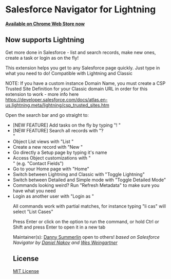 # Salesforce Navigator for Lightning
**[Available on Chrome Web Store now](https://chrome.google.com/webstore/detail/salesforce-navigator-for/pbjjdhghffpemcglcadejmkcpnpmlklh)**

## Now supports Lightning
Get more done in Salesforce - list and search records, make new ones, create a task or login as on the fly!

This extension helps you get to any Salesforce page quickly. Just type in what you need to do!
Compatible with Lightning and Classic

NOTE: If you have a custom instance Domain Name, you must create a CSP Trusted Site Definition for your Classic domain URL in order for this extension to work - more info here https://developer.salesforce.com/docs/atlas.en-us.lightning.meta/lightning/csp_trusted_sites.htm

Open the search bar and go straight to:
- [NEW FEATURE] Add tasks on the fly by typing "! <your task>"
- [NEW FEATURE] Search all records with "? <search terms>"
- Object List views with "List <Object>"
- Create a new record with "New <Object>"
- Go directly a Setup page by typing it's name
- Access Object customizations with "<Object> <Section>" (e.g. "Contact Fields")
- Go to your Home page with "Home"
- Switch between Lightning and Classic with "Toggle Lightning"
- Switch between Detailed and Simple mode with "Toggle Detailed Mode"
- Commands looking weird? Run "Refresh Metadata" to make sure you have what you need
- Login as another user with "Login as <partial match of username>"

All commands work with partial matches, for instance typing "li cas" will select "List Cases"

Press Enter or click on the option to run the command, or hold Ctrl or Shift and press Enter to open it in a new tab

Maintainer(s):
[Danny Summerlin](http://summerlin.co)
open to others!
_based on Salesforce Navigator by [Daniel Nakov](https://twitter.com/dnak0v) and [Wes Weingartner](https://twitter.com/wes1278)_

## License
[MIT License](http://en.wikipedia.org/wiki/MIT_License)